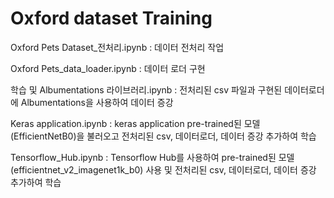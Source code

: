 # Oxford dataset Training

Oxford Pets Dataset_전처리.ipynb : 데이터 전처리 작업

Oxford Pets_data_loader.ipynb : 데이터 로더 구현

학습 및 Albumentations 라이브러리.ipynb : 전처리된 csv 파일과 구현된 데이터로더에 Albumentations을 사용하여 데이터 증강

Keras application.ipynb : keras application pre-trained된 모델(EfficientNetB0)을 불러오고 전처리된 csv, 데이터로더, 데이터 증강 추가하여 학습

Tensorflow_Hub.ipynb : Tensorflow Hub를 사용하여 pre-trained된 모델(efficientnet_v2_imagenet1k_b0) 사용
및 전처리된 csv, 데이터로더, 데이터 증강 추가하여 학습